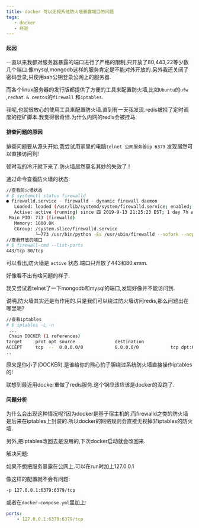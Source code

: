 ```yaml
---
title: docker 可以无视系统防火墙暴露端口的问题
tags: 
   - docker
   - 经验
---
```



#### 起因

一直以来我都对服务器暴露的端口进行了严格的限制,只开放了80,443,22等少数几个端口.像mysql,mongodb这样的服务肯定是不能对外开放的.另外我还关闭了密码登录,只使用ssh公钥登录公网上的服务器.

而各个linux服务器的发行版都提供了方便的工具来配置防火墙,比如`Ubuntu`的`ufw` ,`redhat & centos`的`firewall` 和`iptables`.

我呢,也就很放心的使用工具来配置防火墙.直到有一天我发现.redis被挂了定时调度的挖矿脚本.我觉得很奇怪.为什么内网的redis会被挂马.

<!--more-->
#### 排查问题的原因

排查问题要从源头开始,我尝试用家里的电脑`telnet 公网服务器ip 6379` 发现居然可以直接访问到!

顿时我的冷汗就下来了.防火墙居然莫名其妙的失效了 !

通过命令查看防火墙的状态:

```bash
//查看防火墙状态
# $ systemctl status firewalld
● firewalld.service - firewalld - dynamic firewall daemon
   Loaded: loaded (/usr/lib/systemd/system/firewalld.service; enabled; vendor preset: enabled)
   Active: active (running) since 四 2019-9-13 21:25:23 EST; 1 day 7h ago
 Main PID: 773 (firewalld)
   Memory: 1000.0K
   CGroup: /system.slice/firewalld.service
           └─773 /usr/bin/python -Es /usr/sbin/firewalld --nofork --nopid
//查看开放的端口
# $ firewall-cmd --list-ports
443/tcp 80/tcp
```

可以看出,防火墙是 `active` 状态.端口只开放了443和80.emm.

好像看不出有啥问题的样子.

我又尝试着telnet了一下mongodb和mysql的端口,发现好像并不能访问到.

说明,防火墙其实还是有作用的.只是我们可以绕过防火墙访问redis,那么问题出在哪里呢?

```bash
//查看iptables
# $ iptables -L -n  
 ...
 Chain DOCKER (1 references)
target     prot opt source               destination         
ACCEPT     tcp  --  0.0.0.0/0            0.0.0.0/0            tcp dpt:6339 ctstate NEW
..
```

原来是你小子(DOCKER).是谁给你的熊心豹子胆绕过系统防火墙直接操作iptables的!

联想到最近用docker重做了redis服务.这个锅应该应该是docker的没跑了.

#### 问题分析

为什么会出现这种情况呢?因为docker是基于宿主机的,而firewalld之类的防火墙是后来在iptables上封装的.所以docker的网络规则会直接无视掉非iptables的防火墙.

另外,把iptables改回去是没用的,下次docker启动就会改回来.

解决问题:

如果不想把服务暴露在公网上.可以在run时加上127.0.0.1

像这样的配置就不会有问题:

```bash
-p 127.0.0.1:6379:6379/tcp
```

或者在`docker-compose.yml`里加上:

```yml
ports:
	- 127.0.0.1:6379:6379/tcp
```

